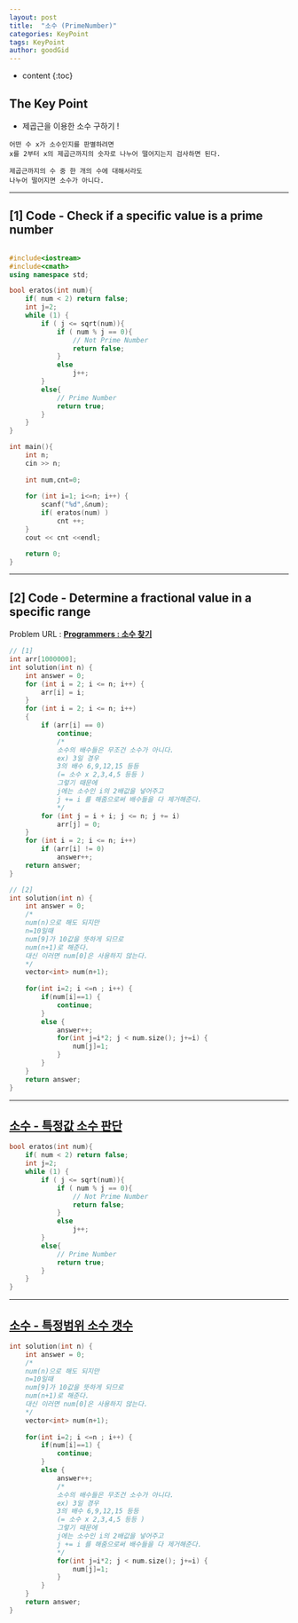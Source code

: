 ```yaml
---
layout: post
title:  "소수 (PrimeNumber)"
categories: KeyPoint
tags: KeyPoint
author: goodGid
---
```

* content
{:toc}

## The Key Point

* 제곱근을 이용한 소수 구하기 !

```
어떤 수 x가 소수인지를 판별하려면 
x를 2부터 x의 제곱근까지의 숫자로 나누어 떨어지는지 검사하면 된다.

제곱근까지의 수 중 한 개의 수에 대해서라도
나누어 떨어지면 소수가 아니다. 
```











---

## [1] Code - Check if a specific value is a prime number

``` cpp

#include<iostream>
#include<cmath>
using namespace std;

bool eratos(int num){
    if( num < 2) return false;
    int j=2;
    while (1) {
        if ( j <= sqrt(num)){
            if ( num % j == 0){
                // Not Prime Number
                return false;
            }
            else
                j++;
        }
        else{
            // Prime Number
            return true;
        }
    }
}

int main(){
    int n;
    cin >> n;
    
    int num,cnt=0;
    
    for (int i=1; i<=n; i++) {
        scanf("%d",&num);
        if( eratos(num) )
            cnt ++;
    }
    cout << cnt <<endl;

    return 0;    
}

```

---


## [2] Code - Determine a fractional value in a specific range

Problem URL : **[Programmers : 소수 찾기](https://programmers.co.kr/learn/courses/30/lessons/12921)**

``` cpp
// [1]
int arr[1000000];
int solution(int n) {
    int answer = 0;
    for (int i = 2; i <= n; i++) {
        arr[i] = i;
    }
    for (int i = 2; i <= n; i++)
    {
        if (arr[i] == 0)
            continue;
            /*
            소수의 배수들은 무조건 소수가 아니다.
            ex) 3일 경우
            3의 배수 6,9,12,15 등등
            (= 소수 x 2,3,4,5 등등 )
            그렇기 때문에
            j에는 소수인 i의 2배값을 넣어주고
            j += i 를 해줌으로써 배수들을 다 제거해준다.
            */
        for (int j = i + i; j <= n; j += i)
            arr[j] = 0;
    }
    for (int i = 2; i <= n; i++)
        if (arr[i] != 0)
            answer++;
    return answer;
}

// [2]
int solution(int n) {
    int answer = 0;
    /*
    num(n)으로 해도 되지만
    n=10일때
    num[9]가 10값을 뜻하게 되므로 
    num(n+1)로 해준다.
    대신 이러면 num[0]은 사용하지 않는다.
    */
    vector<int> num(n+1);
    
    for(int i=2; i <=n ; i++) {
        if(num[i]==1) {
            continue;
        }
        else {
            answer++;
            for(int j=i*2; j < num.size(); j+=i) {
                num[j]=1;
            }
        }
    }
    return answer;
}
```

---

## [소수 - 특정값 소수 판단]({{site.url}}/PrimeNumber/#1-code---check-if-a-specific-value-is-a-prime-number)

``` cpp
bool eratos(int num){
    if( num < 2) return false;
    int j=2;
    while (1) {
        if ( j <= sqrt(num)){
            if ( num % j == 0){
                // Not Prime Number
                return false;
            }
            else
                j++;
        }
        else{
            // Prime Number
            return true;
        }
    }
}
```
---

## [소수 - 특정범위 소수 갯수]({{site.url}}/PrimeNumber/#2-code---determine-a-fractional-value-in-a-specific-range)

``` cpp
int solution(int n) {
    int answer = 0;
    /*
    num(n)으로 해도 되지만
    n=10일때
    num[9]가 10값을 뜻하게 되므로 
    num(n+1)로 해준다.
    대신 이러면 num[0]은 사용하지 않는다.
    */
    vector<int> num(n+1);
    
    for(int i=2; i <=n ; i++) {
        if(num[i]==1) {
            continue;
        }
        else {
            answer++;
            /*
            소수의 배수들은 무조건 소수가 아니다.
            ex) 3일 경우
            3의 배수 6,9,12,15 등등
            (= 소수 x 2,3,4,5 등등 )
            그렇기 때문에
            j에는 소수인 i의 2배값을 넣어주고
            j += i 를 해줌으로써 배수들을 다 제거해준다.
            */
            for(int j=i*2; j < num.size(); j+=i) {
                num[j]=1;
            }
        }
    }
    return answer;
}
```